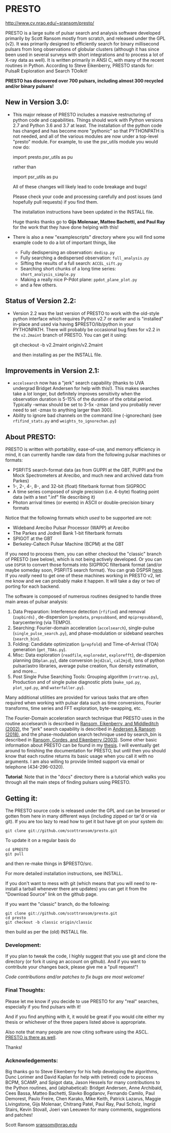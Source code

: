 # PRESTO

http://www.cv.nrao.edu/~sransom/presto/

PRESTO is a large suite of pulsar search and analysis software
developed primarily by Scott Ransom mostly from scratch, and released
under the GPL (v2).  It was primarily designed to efficiently search
for binary millisecond pulsars from long observations of globular
clusters (although it has since been used in several surveys with
short integrations and to process a lot of X-ray data as well).  It
is written primarily in ANSI C, with many of the recent routines in
Python.  According to Steve Eikenberry, PRESTO stands for: PulsaR
Exploration and Search TOolkit!

**PRESTO has discovered over 700 pulsars, including almost 300
recycled and/or binary pulsars!**

## New in Version 3.0:
 * This major release of PRESTO includes a massive restructuring
   of python code and capabilities.  Things should work with Python
   versions 2.7 and Python 3.6 and 3.7 at least.  The installation
   of the python code has changed and has become more "pythonic"
   so that PYTHONPATH is not needed, and all of the various modules
   are now under a top-level "presto" module.  For example, to
   use the psr_utils module you would now do:

    import presto.psr_utils as pu

   rather than

    import psr_utils as pu

   All of these changes will likely lead to code breakage and bugs!

   Please check your code and processing carefully and post issues
   (and hopefully pull requests) if you find them.

   The installation instructions have been updated in the INSTALL file.

   Huge thanks thanks go to **Gijs Molenaar, Matteo Bachetti, and
   Paul Ray** for the work that they have done helping with this!

 * There is also a new "examplescripts" directory where you will
   find some example code to do a lot of important things, like
   * Fully dedispersing an observation: `dedisp.py`
   * Fully searching a dedispersed observation: `full_analysis.py`
   * Sifting the results of a full search: `ACCEL_sift.py`
   * Searching short chunks of a long time series: `short_analysis_simple.py`
   * Making a really nice P-Pdot plane: `ppdot_plane_plot.py`
   * and a few others.

## Status of Version 2.2:
 * Version 2.2 was the last version of PRESTO to work with the
   old-style python interface which requires Python v2.7 or earlier
   and is "installed" in-place and used via having $PRESTO/lib/python
   in your PYTHONPATH.  There will probably be occasional bug fixes
   for v2.2 in the `v2.2maint` branch of PRESTO.  You can get it
   using:

    git checkout -b v2.2maint origin/v2.2maint

   and then installing as per the INSTALL file.

## Improvements in Version 2.1:
 * `accelsearch` now has a "jerk" search capability (thanks to UVA
   undergrad Bridget Andersen for help with this!).  This makes
   searches take a *lot* longer, but definitely improves sensitivity
   when the observation duration is 5-15% of the duration of the orbital
   period.  Typically -wmax should be set to 3-5x -zmax (and you probably
   never need to set -zmax to anything larger than 300).
 * Ability to ignore bad channels on the command line (-ignorechan)
   (see `rfifind_stats.py` and `weights_to_ignorechan.py`)

## About PRESTO:
PRESTO is written with portability, ease-of-use, and memory efficiency
in mind, it can currently handle raw data from the following pulsar
machines or formats:

 * PSRFITS search-format data (as from GUPPI at the GBT, PUPPI and
   the Mock Spectrometers at Arecibo, and much new and archived data
   from Parkes)
 * 1-, 2-, 4-, 8-, and 32-bit (float) filterbank format from SIGPROC
 * A time series composed of single precision (i.e. 4-byte) 
   floating point data (with a text ".inf" file describing it)
 * Photon arrival times (or events) in ASCII or double-precision 
   binary formats

Notice that the following formats which *used* to be supported are not:

 * Wideband Arecibo Pulsar Processor (WAPP) at Arecibo
 * The Parkes and Jodrell Bank 1-bit filterbank formats
 * SPIGOT at the GBT
 * Berkeley-Caltech Pulsar Machine (BCPM) at the GBT

If you need to process them, you can either checkout the "classic"
branch of PRESTO (see below), which is not being actively developed.
Or you can use `DSPSR` to convert those formats into SIGPROC
filterbank format (and/or maybe someday soon, PSRFITS search format).
You can grab DSPSR [here](http://dspsr.sourceforge.net).  If you
*really* need to get one of these machines working in PRESTO v2, let
me know and we can probably make it happen.  It will take a day or two
of porting for each backend.

The software is composed of numerous routines designed to handle three
main areas of pulsar analysis:

1. Data Preparation: Interference detection (`rfifind`) and removal
   (`zapbirds`) , de-dispersion (`prepdata`, `prepsubband`, and
   `mpiprepsubband`), barycentering (via TEMPO).
2. Searching: Fourier-domain acceleration (`accelsearch`), single-pulse
   (`single_pulse_search.py`), and phase-modulation or sideband searches
   (`search_bin`).
3. Folding: Candidate optimization (`prepfold`) and Time-of-Arrival
   (TOA) generation (`get_TOAs.py`).
4. Misc: Data exploration (`readfile`, `exploredat`, `explorefft`),
   de-dispersion planning (`DDplan.py`), date conversion (`mjd2cal`,
   `cal2mjd`), tons of python pulsar/astro libraries, average pulse
   creation, flux density estimation, and more...
5. Post Single Pulse Searching Tools: Grouping algorithm (`rrattrap.py`),
   Production and of single pulse diagnostic plots (`make_spd.py`,
   `plot_spd.py`, and `waterfaller.py`).

Many additional utilities are provided for various tasks that are
often required when working with pulsar data such as time conversions,
Fourier transforms, time series and FFT exploration, byte-swapping,
etc.

The Fourier-Domain acceleration search technique that PRESTO uses in
the routine accelsearch is described in [Ransom, Eikenberry, and
Middleditch
(2002)](https://ui.adsabs.harvard.edu/abs/2002AJ....124.1788R/abstract),
the "jerk" search capability is described in
[Andersen & Ransom (2018)](https://ui.adsabs.harvard.edu/abs/2018ApJ...863L..13A/abstract),
and the phase-modulation search technique used by search_bin is described in
[Ransom, Cordes, and Eikenberry
(2003)](https://ui.adsabs.harvard.edu/abs/2003ApJ...589..911R/abstract).  Some
other basic information about PRESTO can be found in my
[thesis](http://www.cv.nrao.edu/~sransom/ransom_thesis_2001.pdf).  I
will eventually get around to finishing the documentation for PRESTO,
but until then you should know that each routine returns its basic
usage when you call it with no arguments.  I am also willing to
provide limited support via email or telephone (434-296-0320).

**Tutorial**: Note that in the "docs" directory there is a tutorial
which walks you through all the main steps of finding pulsars using
PRESTO.

## Getting it: 
The PRESTO source code is released under the GPL and
can be browsed or gotten from here in many different ways
(including zipped or tar'd or via git).  If you are too lazy to
read how to get it but have git on your system do:

    git clone git://github.com/scottransom/presto.git

To update it on a regular basis do

    cd $PRESTO
    git pull

and then re-make things in $PRESTO/src.

For more detailed installation instructions, see INSTALL.

If you don't want to mess with git (which means that you will need to
re-install a tarball whenever there are updates) you can get it from
the "Download Source" link on the github page.

If you want the "classic" branch, do the following:

    git clone git://github.com/scottransom/presto.git
    cd presto
    git checkout -b classic origin/classic

then build as per the (old) INSTALL file.

### Development:

If you plan to tweak the code, I highly suggest that you use git and
clone the directory (or fork it using an account on github).  And if
you want to contribute your changes back, please give me a "pull
request"!

*Code contributions and/or patches to fix bugs are most welcome!*

### Final Thoughts:
Please let me know if you decide to use PRESTO for any "real"
searches, especially if you find pulsars with it!

And if you find anything with it, it would be great if you would cite
either my thesis or whichever of the three papers listed above is
appropriate.

Also note that many people are now citing software using the ASCL.
[PRESTO is there as well](https://www.ascl.net/1107.017).

Thanks!

### Acknowledgements:
Big thanks go to Steve Eikenberry for his help developing the
algorithms, Dunc Lorimer and David Kaplan for help with (retired) code
to process BCPM, SCAMP, and Spigot data, Jason Hessels for many
contributions to the Python routines, and (alphabetical): Bridget
Andersen, Anne Archibald, Cees Bassa, Matteo Bachetti, Slavko
Bogdanov, Fernando Camilo, Paul Demorest, Paulo Freire, Chen Karako,
Mike Keith, Patrick Lazarus, Maggie Livingstone, Gijs Molenaar,
Chitrang Patel, Paul Ray, Paul Scholz, Ingrid Stairs, Kevin Stovall,
Joeri van Leeuwen for many comments, suggestions and patches!

Scott Ransom <sransom@nrao.edu>
